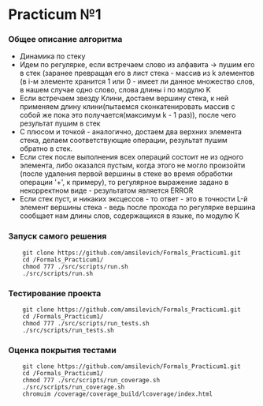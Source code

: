 
# Practicum №1 

### Общее описание алгоритма

- Динамика по стеку
- Идем по регулярке, если встречаем слово из алфавита -> пушим его в стек (заранее превращая его в лист стека - массив из k элементов (в i-м элементе хранится 1 или 0 - имеет ли данное множество слов, в нашем случае одно слово, слова длины i по модулю K
- Если встречаем звезду Клини, достаем вершину стека, к ней применяем длину клини(пытаемся сконкатенировать массив с собой же пока это получается(максимум k - 1 раз)), после чего результат пушим в стек
- С плюсом и точкой - аналогично, достаем два верхних элемента стека,  делаем соответствующие операции, результат пушим обратно в стек.
- Если стек после выполнения всех операций состоит не из одного элемента, либо оказался пустым, когда этого не могло произойти (после удаления первой вершины в стеке во время обработки операции '+', к примеру), то регулярное выражение задано в некорректном виде - результатом является  ERROR
- Если стек пуст, и никаких эксцессов - то ответ - это в точности L-й элемент вершины стека - ведь после прохода по регулярке вершина сообщает нам длины слов, содержащихся в языке, по модулю  K


### Запуск самого решения
		git clone https://github.com/amsilevich/Formals_Practicum1.git
		cd /Formals_Practicum1/
		chmod 777 ./src/scripts/run.sh
		./src/scripts/run.sh

### Тестирование проекта
		git clone https://github.com/amsilevich/Formals_Practicum1.git
		cd /Formals_Practicum1/
		chmod 777 ./src/scripts/run_tests.sh
		./src/scripts/run_tests.sh

### Оценка покрытия тестами
		git clone https://github.com/amsilevich/Formals_Practicum1.git
		cd /Formals_Practicum1/
		chmod 777 ./src/scripts/run_coverage.sh
		./src/scripts/run_coverage.sh
		chromuim /coverage/coverage_build/lcoverage/index.html
